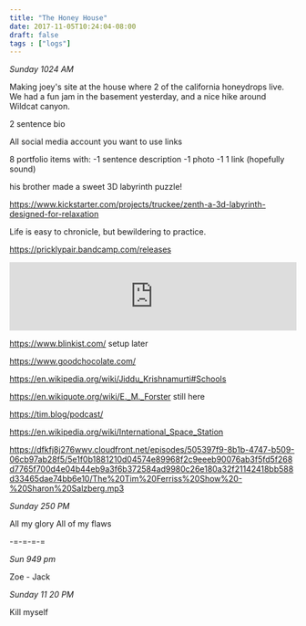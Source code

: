 ```yaml
---
title: "The Honey House"
date: 2017-11-05T10:24:04-08:00
draft: false
tags : ["logs"]
---
```



*Sunday 1024 AM*

Making joey's site at the house where 2 of the california honeydrops live. We had a fun jam in the basement yesterday, and a nice hike around Wildcat canyon.


2 sentence bio

All social media account you want to use links

8 portfolio items with:
-1 sentence description
-1 photo
-1 1 link (hopefully sound)



 his brother made a sweet 3D labyrinth puzzle!

 https://www.kickstarter.com/projects/truckee/zenth-a-3d-labyrinth-designed-for-relaxation



 Life is easy to chronicle, but bewildering to practice.


https://pricklypair.bandcamp.com/releases


<iframe style="border: 0; width: 100%; height: 120px;" src="https://bandcamp.com/EmbeddedPlayer/album=354518226/size=large/bgcol=ffffff/linkcol=0687f5/tracklist=false/artwork=small/transparent=true/" seamless><a href="https://pricklypair.bandcamp.com/album/now-you-know">Now You Know by Prickly Pair</a></iframe>



https://www.blinkist.com/ setup later


https://www.goodchocolate.com/


https://en.wikipedia.org/wiki/Jiddu_Krishnamurti#Schools


https://en.wikiquote.org/wiki/E._M._Forster still here


https://tim.blog/podcast/

https://en.wikipedia.org/wiki/International_Space_Station


https://dfkfj8j276wwv.cloudfront.net/episodes/505397f9-8b1b-4747-b509-06cb97ab28f5/5e1f0b1881210d04574e89968f2c9eeeb90076ab3f5fd5f268d7765f700d4e04b44eb9a3f6b372584ad9980c26e180a32f21142418bb588d33465dae74bb6e10/The%20Tim%20Ferriss%20Show%20-%20Sharon%20Salzberg.mp3


*Sunday 250 PM*


All my glory
All of my flaws

-=-=-=-=



*Sun 949 pm*

Zoe - Jack



*Sunday 11 20 PM*

Kill myself
